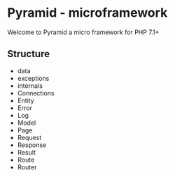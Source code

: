# Pyramid - microframework

Welcome to Pyramid a micro framework for PHP 7.1+

## Structure

 - data
 - exceptions
 - internals
 - Connections
 - Entity
 - Error
 - Log
 - Model
 - Page
 - Request
 - Response
 - Result
 - Route
 - Router


